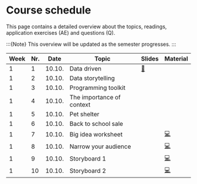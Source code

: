 # Course schedule

This page contains a detailed overview about the topics, readings,  application exercises (AE) and questions (Q). 

:::{Note}
This overview will be updated as the semester progresses.
:::


|	Week	|	Nr.	|	Date	|	Topic	|	Slides	|	Material	|	
|	---	|	---	|	---	|	---	|	---	|	---	|	
|	1	|	1	|	10.10.	|	Data driven	|	[📑](https://drive.google.com/file/d/1-7yiEj7gt-dsgdlUTINQb1vlib34AHug/view?usp=sharing)	|		|	
|	1	|	2	|	10.10.	|	Data storytelling	|		|		|	
|	1	|	3	|	10.10.	|	Programming toolkit	|		|		|	
|	1	|	4	|	10.10.	|	The importance of context	|		|		|	
|	1	|	5	|	10.10.	|	Pet shelter	|		|		|	
|	1	|	6	|	10.10.	|	Back to school sale	|		|		|	
|	1	|	7	|	10.10.	|	Big idea worksheet	|		|	[💻](https://docs.google.com/document/d/1-GZvhdbhLYLB_Bo1arj1rgTqbJ5SUoU21vtgbYEhVqk/edit?usp=sharing)	|	
|	1	|	8	|	10.10.	|	Narrow your audience	|		|	[💻](https://docs.google.com/document/d/1Eu21TCIM0Lx6LiybPG-15ikk0gkRaqbCQNtcl3fAfGQ/edit?usp=sharing)	|	
|	1	|	9	|	10.10.	|	Storyboard 1	|		|	[💻](https://docs.google.com/document/d/1cuiBZiWaUkhAYNkQo6SWtWm8n_Q1IJt54lw0Na2-0DE/edit?usp=sharing)	|	
|	1	|	10	|	10.10.	|	Storyboard 2	|		|	[💻](https://docs.google.com/document/d/1WeLzE85YfM-F9-vAIhEbeJHkuHsN3xtovzIokB93BRU/edit?usp=sharing)	|	